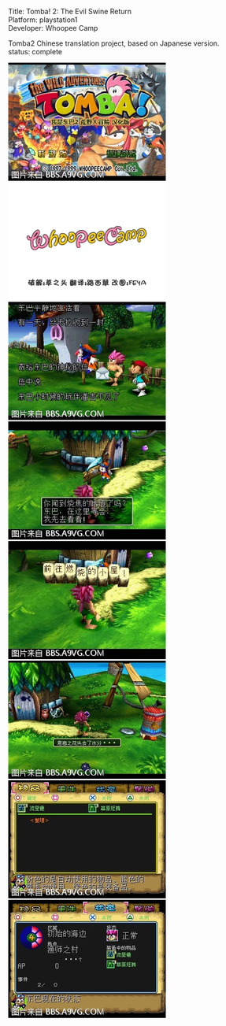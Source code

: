 Title: Tomba! 2: The Evil Swine Return  
Platform: playstation1  
Developer: Whoopee Camp  

Tomba2 Chinese translation project, based on Japanese version.  
status: complete  


![](https://raw.githubusercontent.com/jywjyw/tomba2-hack/master/preview/1.jpg)  
![](https://raw.githubusercontent.com/jywjyw/tomba2-hack/master/raw/LOGO.bmp)  
![](https://raw.githubusercontent.com/jywjyw/tomba2-hack/master/preview/2.jpg)  
![](https://raw.githubusercontent.com/jywjyw/tomba2-hack/master/preview/3.jpg)  
![](https://raw.githubusercontent.com/jywjyw/tomba2-hack/master/preview/4.jpg)  
![](https://raw.githubusercontent.com/jywjyw/tomba2-hack/master/preview/5.jpg)  
![](https://raw.githubusercontent.com/jywjyw/tomba2-hack/master/preview/6.jpg)  
![](https://raw.githubusercontent.com/jywjyw/tomba2-hack/master/preview/7.jpg)  

